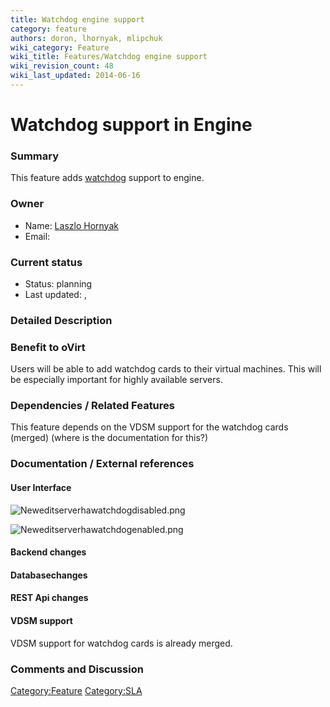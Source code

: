 ```yaml
---
title: Watchdog engine support
category: feature
authors: doron, lhornyak, mlipchuk
wiki_category: Feature
wiki_title: Features/Watchdog engine support
wiki_revision_count: 48
wiki_last_updated: 2014-06-16
---
```


# Watchdog support in Engine

### Summary

This feature adds [watchdog](https://en.wikipedia.org/wiki/Watchdog_Card) support to engine.

### Owner

*   Name: [Laszlo Hornyak](User:Lhornyak)
*   Email: <lhornyak at redhat dot com>

### Current status

*   Status: planning
*   Last updated: ,

### Detailed Description

### Benefit to oVirt

Users will be able to add watchdog cards to their virtual machines. This will be especially important for highly available servers.

### Dependencies / Related Features

This feature depends on the VDSM support for the watchdog cards (merged) (where is the documentation for this?)

### Documentation / External references

#### User Interface

![](Neweditserverhawatchdogdisabled.png "Neweditserverhawatchdogdisabled.png")

![](Neweditserverhawatchdogenabled.png "Neweditserverhawatchdogenabled.png")

#### Backend changes

#### Databasechanges

#### REST Api changes

#### VDSM support

VDSM support for watchdog cards is already merged.

### Comments and Discussion

<Category:Feature> <Category:SLA>
